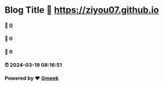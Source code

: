 # Blog Title :link: https://ziyou07.github.io 
### :page_facing_up: [0](https://ziyou07.github.io/tag.html) 
### :speech_balloon: 0 
### :hibiscus: 0 
### :alarm_clock: 2024-03-19 08:16:51 
### Powered by :heart: [Gmeek](https://github.com/Meekdai/Gmeek)
